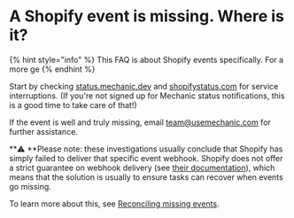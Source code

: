 # A Shopify event is missing. Where is it?

{% hint style="info" %}
This FAQ is about Shopify events specifically. For a more ge
{% endhint %}

Start by checking [status.mechanic.dev](https://status.mechanic.dev) and [shopifystatus.com](https://shopifystatus.com) for service interruptions. (If you're not signed up for Mechanic status notifications, this is a good time to take care of that!)

If the event is well and truly missing, email [team@usemechanic.com](mailto:team@usemechanic.com) for further assistance.

**⚠️ **Please note: these investigations usually conclude that Shopify has simply failed to deliver that specific event webhook. Shopify does not offer a strict guarantee on webhook delivery (see [their documentation](https://shopify.dev/apps/webhooks#implement-reconciliation-jobs)), which means that the solution is usually to ensure tasks can recover when events go missing.

To learn more about this, see [Reconciling missing events](../core/shopify/events/reconciling-missing-events.md).
